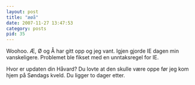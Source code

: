 ```yaml
---
layout: post
title: "æøå"
date: 2007-11-27 13:47:53
category: posts
pid: 35
---
```

Woohoo. Æ, Ø og Å har gitt opp og jeg vant. Igjen gjorde IE dagen min vanskeligere. Problemet ble fikset med en unntaksregel for IE.

Hvor er updaten din Håvard? Du lovte at den skulle være oppe før jeg kom hjem på Søndags kveld. Du ligger to dager etter.